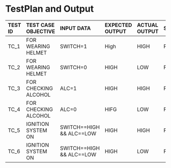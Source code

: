# TestPlan and Output
TEST ID| TEST CASE OBJECTIVE| INPUT DATA   | EXPECTED OUTPUT| ACTUAL OUTPUT| STATUS|
|:-----|:-------------------|:-------------|:---------------|:-------------|:------|
|TC_1 |FOR WEARING HELMET|SWITCH=1|High|HIGH|PASS|
|TC_2|FOR WEARING HELMET|SWITCH=0|HIGH|LOW|FAIL
|TC_3|FOR CHECKING ALCOHOL|ALC=1|HIGH|HIGH|PASS|
|TC_4|FOR CHECKING ALCOHOL|ALC=0|HIFG|LOW|FAIL|
|TC_5|IGNITION SYSTEM ON|SWITCH==HIGH && ALC==LOW|HIGH|HIGH|PASS|
|TC_6|IGNITION SYSTEM ON|SWITCH==HIGH && ALC==LOW|HIGH|LOW|FAIL|

